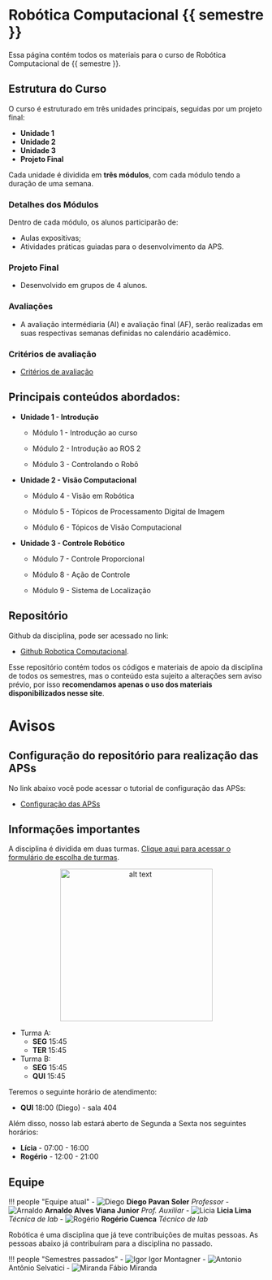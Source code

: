 # Robótica Computacional {{ semestre }}

Essa página contém todos os materiais para o curso de Robótica Computacional de {{ semestre }}. 

## Estrutura do Curso

O curso é estruturado em três unidades principais, seguidas por um projeto final:

- **Unidade 1**
- **Unidade 2**
- **Unidade 3**
- **Projeto Final**

Cada unidade é dividida em **três módulos**, com cada módulo tendo a duração de uma semana.

### Detalhes dos Módulos

Dentro de cada módulo, os alunos participarão de:

- Aulas expositivas;
- Atividades práticas guiadas para o desenvolvimento da APS.

### Projeto Final

- Desenvolvido em grupos de 4 alunos.

### Avaliações

- A avaliação intermédiaria (AI) e avaliação final (AF), serão realizadas em suas respectivas semanas definidas no calendário acadêmico.

### Critérios de avaliação

- [Critérios de avaliação](criterios.md)

## Principais conteúdos abordados:

* **Unidade 1 - Introdução**

    * Módulo 1 - Introdução ao curso

    * Módulo 2 - Introdução ao ROS 2

    * Módulo 3 -  Controlando o Robô

* **Unidade 2 - Visão Computacional**

    * Módulo 4 - Visão em Robótica

    * Módulo 5 - Tópicos de Processamento Digital de Imagem

    * Módulo 6 - Tópicos de Visão Computacional

* **Unidade 3 - Controle Robótico**

    * Módulo 7 - Controle Proporcional

    * Módulo 8 - Ação de Controle

    * Módulo 9 - Sistema de Localização

## Repositório 

Github da disciplina, pode ser acessado no link:

- [Github Robotica Computacional](https://github.com/Insper/robotica-computacional). 

Esse repositório contém todos os códigos e materiais de apoio da disciplina de todos os semestres, mas o conteúdo esta sujeito a alterações sem aviso prévio, por isso **recomendamos apenas o uso dos materiais disponibilizados nesse site**.

# Avisos

## Configuração do repositório para realização das APSs

No link abaixo você pode acessar o tutorial de configuração das APSs:

- [Configuração das APSs](aps.md)

## Informações importantes

A disciplina é dividida em duas turmas. [Clique aqui para acessar o formulário de escolha de turmas](https://forms.office.com/r/mAGHZzgGPr).

<div style="text-align: center;">
    <img src="figs/turmas.png" alt="alt text" width="300"/>
</div>

- Turma A: 
    - **SEG** 15:45 
    - **TER** 15:45
- Turma B: 
    - **SEG** 15:45 
    - **QUI** 15:45

Teremos o seguinte horário de atendimento: 

- **QUI** 18:00 (Diego) - sala 404

Além disso, nosso lab estará aberto de Segunda a Sexta nos seguintes horários:

- **Lícia** - 07:00 - 16:00
- **Rogério** - 12:00 - 21:00

## Equipe

!!! people "Equipe atual"
    - ![Diego](equipe/diego.jpg) **Diego Pavan Soler** *Professor*
    - ![Arnaldo](equipe/arnaldo.jpeg) **Arnaldo Alves Viana Junior** *Prof. Auxiliar*
    - ![Licia](equipe/licia.jpeg) **Licia Lima** *Técnica de lab*
    - ![Rogério](equipe/rogerio.jpeg) **Rogério Cuenca** *Técnico de lab*


Robótica é uma disciplina que já teve contribuições de muitas pessoas. As pessoas abaixo já contribuíram para a disciplina no passado.

!!! people "Semestres passados"
    - ![Igor](equipe/igor.jpg) Igor Montagner
    - ![Antonio](equipe/antonio.jpeg) Antônio Selvatici
    - ![Miranda](equipe/miranda.png) Fábio Miranda
